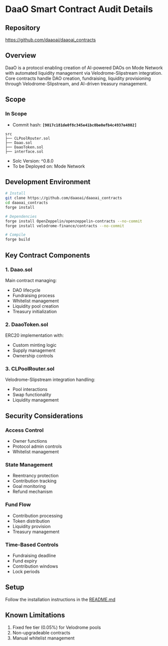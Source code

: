 # DaaO Smart Contract Audit Details

## Repository
https://github.com/daaoai/daaoai_contracts

## Overview
DaaO is a protocol enabling creation of AI-powered DAOs on Mode Network with automated liquidity management via Velodrome-Slipstream integration. Core contracts handle DAO creation, fundraising, liquidity provisioning through Velodrome-Slipstream, and AI-driven treasury management.

## Scope

### In Scope
* Commit hash: **`[9017c181de0f8c345e41bc0be0efb4c4937e4802]`**

```solidity
src
├── CLPoolRouter.sol
├── Daao.sol
├── DaaoToken.sol
├── interface.sol
```
* Solc Version: ^0.8.0
* To be Deployed on: Mode Network

## Development Environment

```bash
# Install
git clone https://github.com/daaoai/daaoai_contracts
cd daaoai_contracts
forge install

# Dependencies
forge install OpenZeppelin/openzeppelin-contracts --no-commit
forge install velodrome-finance/contracts --no-commit

# Compile
forge build
```

## Key Contract Components

### 1. Daao.sol
Main contract managing:
- DAO lifecycle
- Fundraising process
- Whitelist management
- Liquidity pool creation
- Treasury initialization

### 2. DaaoToken.sol
ERC20 implementation with:
- Custom minting logic
- Supply management
- Ownership controls

### 3. CLPoolRouter.sol
Velodrome-Slipstream integration handling:
- Pool interactions
- Swap functionality
- Liquidity management

## Security Considerations

### Access Control
- Owner functions
- Protocol admin controls
- Whitelist management

### State Management
- Reentrancy protection
- Contribution tracking
- Goal monitoring
- Refund mechanism

### Fund Flow
- Contribution processing
- Token distribution
- Liquidity provision
- Treasury management

### Time-Based Controls
- Fundraising deadline
- Fund expiry
- Contribution windows
- Lock periods

## Setup

Follow the installation instructions in the [README.md](https://github.com/daaoai/daaoai_contracts?tab=readme-ov-file#installation)

## Known Limitations

1. Fixed fee tier (0.05%) for Velodrome pools
2. Non-upgradeable contracts
3. Manual whitelist management